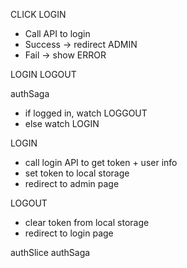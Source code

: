 CLICK LOGIN

- Call API to login
- Success -> redirect ADMIN
- Fail -> show ERROR

LOGIN
LOGOUT

authSaga

- if logged in, watch LOGGOUT
- else watch LOGIN

LOGIN

- call login API to get token + user info
- set token to local storage
- redirect to admin page

LOGOUT

- clear token from local storage
- redirect to login page

authSlice
authSaga
